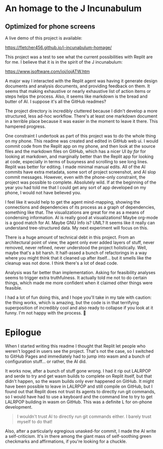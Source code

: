 # An homage to the J Incunabulum

## Optimized for phone screens

A live demo of this project is available:

https://fletcher456.github.io/j-incunabulum-homage/

This project was a test to see what the current possibilities with Replit are for me. I believe that it is in the spirit of the J incunabulum:

https://www.jsoftware.com/ioj/iojATW.htm

A major way I interacted with the Replit agent was having it generate design documents and analysis documents, and providing feedback on them. It seems that making exhaustive or nearly exhaustive list of action items or steps helps the process. Also, it seems like markdown is the bread and butter of AI. I suppose it's all the GitHub readmes? 

The project directory is incredibly cluttered because I didn't develop a more structured, less ad-hoc workflow. There's at least one markdown document in a terrible place because it was easier in the moment to leave it there. This hampered progress.

One constraint I undertook as part of this project was to do the whole thing on my phone. This readme was created and edited in GitHub web ui. I would commit code from the Replit app on my phone, and then look at the source files and the markdown files on GitHub, which has a nicer UI _by far_ for looking at markdown, and marginally better than the Replit app for looking at code, especially in terms of busyness and scrolling to see long lines. Replit was better for editing. I made minimal manual edits. All of the AI commits have extra metadata, some sort of project screenshot, and AI slop commit messages. However, even with the phone-only constraint, the project was possible to complete. Absolutely wild. If at the beginning of the year you had told me that I could get any sort of app developed on my phone, I would not have believed you.

I feel like it would help to get the agent mind-mapping, showing the connections and dependencies of its process as a graph of dependencies, something like that. The visualizations are great for me as a means of condensing information. AI is really good at visualizations! Maybe org-mode is a good match for AI. Maybe GNU Info is? UML? It seems like it really can understand tree-structured data. My next experiment will focus on this.

There is a huge amount of technical debt in this project. From an architectural point of view, the agent only ever added layers of stuff, never removed, never refined, never understood the project holistically. Well, maybe that's a bit harsh. It half-assed a bunch of refactorings in a way where you might think that it cleaned up after itself... but it smells like the cleanup was not done. I think there's a lot of dead code.

Analysis was far better than implementation. Asking for feasibility analyses seems to trigger extra truthfulness. It actually told me not to do certain things, which made me more confident when it claimed other things were feasible.

I had a lot of fun doing this, and I hope you'll take in my tale with caution: the thing works, which is amazing, but the code is in that terrifying superposition of incredibly cool and also ready to collapse if you look at it funny. I'm not happy with the process. 🤷

# Epilogue

When I started writing this readme I thought that Replit let people who weren't logged in users see the project. That's not the case, so I switched to GitHub Pages and immediately had to jump into wasm and a bunch of configuration stuff... or rather, the AI did.

It works now, after a bunch of stuff gone wrong. I had it rip out LALRPOP and serde to try and get wasm builds to complete on Replit itself, but that didn't happen, so the wasm builds only ever happened on GitHub. It might have been possible to leave in LALRPOP and still compile on GitHub, but I found out that Replit does not trust its agents to directly run git commands, so I would have had to use a keyboard and the command line to try to get LALRPOP building in wasm on GitHub. This was a definite L for on-phone development.

> I wouldn't trust AI to directly run git commands either. I barely trust myself to do that!

Also, after a particularly egregious unasked-for commit, I made the AI write a self-criticism. It's in there among the giant mass of self-soothing green checkmarks and affirmations, if you're looking for a chuckle.
